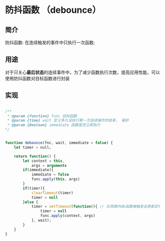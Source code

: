 # 防抖函数 （debounce）

## 简介

防抖函数: 在连续触发的事件中只执行一次函数; 

## 用途

对于只关心**最后状态**的连续事件中，为了减少函数执行次数，提高应用性能，可以使用防抖函数对目标函数进行封装

## 实现

```JavaScript

/**
 * @param {function} func 目标函数
 * @param {time} wait 定义多久没执行算一次连续操作的结束， 毫秒
 * @param {Boolean} immediate 函数是否立即执行
*/


function debounce(fnc, wait, immediate = false) {
    let timer = null，

    return function() {
        let context = this,
            args = arguments
        if(immediate){
            immediate = false
            func.apply(this, args)
        }
        if(timer){
            clearTimeout(timer)
            timer = null
        }else {
            timer = setTimeout(function(){ // 在周期内db函数被触发会更新定时器，延迟事件函数的执行
                timer = null
                func.apply(context, args)
            }, wait);
        }
    }
}
```
